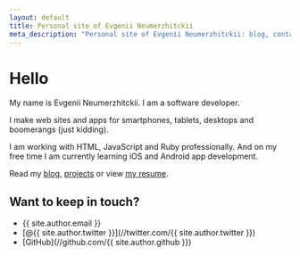 ```yaml
---
layout: default
title: Personal site of Evgenii Neumerzhitckii
meta_description: "Personal site of Evgenii Neumerzhitckii: blog, contact, projects and resume."
---
```


# Hello

My name is Evgenii Neumerzhitckii. I am a software developer.

I make web sites and apps for smartphones, tablets, desktops and boomerangs (just kidding).

I am working with HTML, JavaScript and Ruby professionally. And on my free time I am currently learning iOS and Android app development.

Read my [blog](/blog/), [projects](/projects/) or view [my resume](/resume/).

## Want to keep in touch?

* {{ site.author.email }}
* [@{{ site.author.twitter }}](//twitter.com/{{ site.author.twitter }})
* [GitHub](//github.com/{{ site.author.github }})